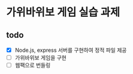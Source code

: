 # 가위바위보 게임 실습 과제

## todo

- [x] Node.js, express 서버를 구현하여 정적 파일 제공
- [ ] 가위바위보 게임을 구현
- [ ] 웹팩으로 번들링
